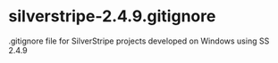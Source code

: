 silverstripe-2.4.9.gitignore
============================

.gitignore file for SilverStripe projects developed on Windows using SS 2.4.9
